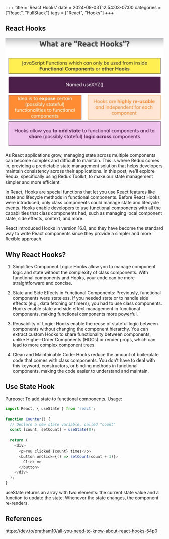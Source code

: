 +++
title = 'React Hooks'
date = 2024-09-03T12:54:03-07:00
categories = ["React", "FullStack"]
tags = ["React", "Hooks"]
+++

## React Hooks  

![](2024-09-04-15-10-36.png)

As React applications grow, managing state across multiple components can become complex and difficult to maintain. This is where Redux comes in, providing a predictable state management solution that helps developers maintain consistency across their applications. In this post, we’ll explore Redux, specifically using Redux Toolkit, to make our state management simpler and more efficient.

In React, Hooks are special functions that let you use React features like state and lifecycle methods in functional components. Before React Hooks were introduced, only class components could manage state and lifecycle events. Hooks enable developers to use functional components with all the capabilities that class components had, such as managing local component state, side effects, context, and more.

React introduced Hooks in version 16.8, and they have become the standard way to write React components since they provide a simpler and more flexible approach.

## Why React Hooks?  

1. Simplifies Component Logic:
Hooks allow you to manage component logic and state without the complexity of class components. With functional components and Hooks, your code can be more straightforward and concise.

2. State and Side Effects in Functional Components:
Previously, functional components were stateless. If you needed state or to handle side effects (e.g., data fetching or timers), you had to use class components. Hooks enable state and side effect management in functional components, making functional components more powerful.

3. Reusability of Logic:
Hooks enable the reuse of stateful logic between components without changing the component hierarchy. You can extract custom Hooks to share functionality between components, unlike Higher-Order Components (HOCs) or render props, which can lead to more complex component trees.

4. Clean and Maintainable Code:
Hooks reduce the amount of boilerplate code that comes with class components. You don’t have to deal with this keyword, constructors, or binding methods in functional components, making the code easier to understand and maintain.  

## Use State Hook  

Purpose: To add state to functional components.
Usage:
```js
import React, { useState } from 'react';

function Counter() {
  // Declare a new state variable, called "count"
  const [count, setCount] = useState(0);

  return (
    <div>
      <p>You clicked {count} times</p>
      <button onClick={() => setCount(count + 1)}>
        Click me
      </button>
    </div>
  );
}
```
useState returns an array with two elements: the current state value and a function to update the state.
Whenever the state changes, the component re-renders.

## References  

https://dev.to/pratham10/all-you-need-to-know-about-react-hooks-54p0
